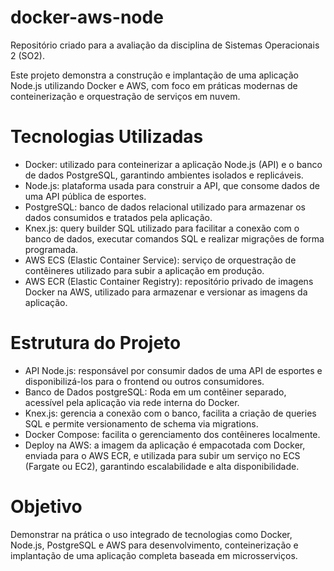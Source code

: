 # docker-aws-node

Repositório criado para a avaliação da disciplina de Sistemas Operacionais 2 (SO2).

Este projeto demonstra a construção e implantação de uma aplicação Node.js utilizando Docker e AWS, com foco em práticas modernas de conteinerização e orquestração de serviços em nuvem.

# Tecnologias Utilizadas

- Docker: utilizado para conteinerizar a aplicação Node.js (API) e o banco de dados PostgreSQL, garantindo ambientes isolados e replicáveis.
- Node.js: plataforma usada para construir a API, que consome dados de uma API pública de esportes.
- PostgreSQL: banco de dados relacional utilizado para armazenar os dados consumidos e tratados pela aplicação.
- Knex.js: query builder SQL utilizado para facilitar a conexão com o banco de dados, executar comandos SQL e realizar migrações de forma programada.
- AWS ECS (Elastic Container Service): serviço de orquestração de contêineres utilizado para subir a aplicação em produção.
- AWS ECR (Elastic Container Registry): repositório privado de imagens Docker na AWS, utilizado para armazenar e versionar as imagens da aplicação.

# Estrutura do Projeto

- API Node.js: responsável por consumir dados de uma API de esportes e disponibilizá-los para o frontend ou outros consumidores.
- Banco de Dados postgreSQL: Roda em um contêiner separado, acessível pela aplicação via rede interna do Docker.
- Knex.js: gerencia a conexão com o banco, facilita a criação de queries SQL e permite versionamento de schema via migrations.
- Docker Compose: facilita o gerenciamento dos contêineres localmente.
- Deploy na AWS: a imagem da aplicação é empacotada com Docker, enviada para o AWS ECR, e utilizada para subir um serviço no ECS (Fargate ou EC2), garantindo escalabilidade e alta disponibilidade.

# Objetivo

Demonstrar na prática o uso integrado de tecnologias como Docker, Node.js, PostgreSQL e AWS para desenvolvimento, conteinerização e implantação de uma aplicação completa baseada em microsserviços.
